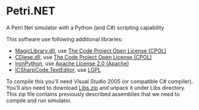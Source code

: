 Petri.NET
=========

A Petri Net simulator with a Python (and C#) scripting capability

This software use following additional libraries:

* [MagicLibrary.dll](http://www.codeproject.com/Articles/4193/Magic-Library-Docking-Manager-Designer), use [The Code Project Open License (CPOL)](http://www.codeproject.com/info/cpol10.aspx)
* [CDiese.dll](http://www.codeproject.com/Articles/1916/ActionLists-for-Windows-Forms), use [The Code Project Open License (CPOL)](http://www.codeproject.com/info/cpol10.aspx)
* [IronPython](https://ironpython.codeplex.com/), use [Apache License 2.0 (Apache)](http://www.apache.org/licenses/LICENSE-2.0.html)
* [ICSharpCode.TextEditor](http://www.icsharpcode.net/opensource/sd/), use [LGPL](http://www.gnu.org/copyleft/lesser.html)

To compile this you'll need Visual Studio 2005 (or compatible C# compiler). You'll also need to download [Libs.zip](https://github.com/larics/Petri.Net/releases/download/v0.0/libs.zip) and unpack it under Libs directory. This zip file contains previously described assemblies that we need to compile and run simulator.
